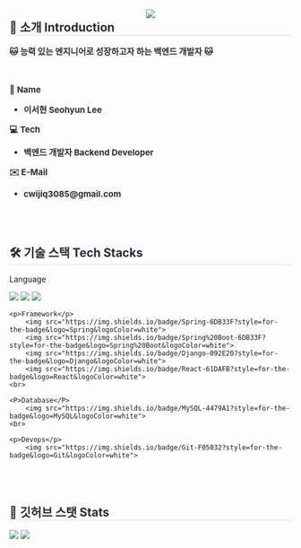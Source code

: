 <div align= "center">
    <img src="https://capsule-render.vercel.app/api?type=waving&color=0:5d8377,100:fefbfb&height=180&text=Hi,%20I'm%20Seohyun😺&animation=&fontColor=ffffff&fontSize=50" />
    </div>
    
    
<div style="text-align: left;">
  <h2 style="margin-top: 0px; border-bottom: 1px solid #d8dee4; color: #282d33;"> 🚀 소개 Introduction </h2>  
  <div style="font-weight: 700; font-size: 15px; text-align: left; color: #282d33;">
    <p>🐱 능력 있는 엔지니어로 성장하고자 하는 백엔드 개발자 🐱</p>
    <br>
  <p>🌼 <strong>Name</strong></p>
  <ul>
    <li>이서현 Seohyun Lee</li>
  </ul>
      
  <p>💻 <strong>Tech</strong></p>
  <ul>
    <li>백엔드 개발자 Backend Developer</li>
  </ul>

  <p>✉️ <strong>E-Mail</strong></p>
  <ul>
    <li>cwijiq3085@gmail.com</li>
  </ul>
  </div>
</div>

<br><br>

<div style="text-align: left;">
  <h2 style="border-bottom: 1px solid #d8dee4; color: #282d33;"> 🛠️ 기술 스택 Tech Stacks </h2>  
  <div style="margin: 0; text-align: left;">
    <p>Language</p>
        <img src="https://img.shields.io/badge/Java-007396?style=for-the-badge&logo=Java&logoColor=white">
        <img src="https://img.shields.io/badge/Javascript-F7DF1E?style=for-the-badge&logo=Javascript&logoColor=white">
        <img src="https://img.shields.io/badge/HTML5-E34F26?style=for-the-badge&logo=HTML5&logoColor=white">
    <br>

    <p>Framework</p>
        <img src="https://img.shields.io/badge/Spring-6DB33F?style=for-the-badge&logo=Spring&logoColor=white">
        <img src="https://img.shields.io/badge/Spring%20Boot-6DB33F?style=for-the-badge&logo=Spring%20Boot&logoColor=white">
        <img src="https://img.shields.io/badge/Django-092E20?style=for-the-badge&logo=Django&logoColor=white">
        <img src="https://img.shields.io/badge/React-61DAFB?style=for-the-badge&logo=React&logoColor=white">
    <br>

    <P>Database</P>
        <img src="https://img.shields.io/badge/MySQL-4479A1?style=for-the-badge&logo=MySQL&logoColor=white">
    <br>

    <p>Devops</p>
        <img src="https://img.shields.io/badge/Git-F05032?style=for-the-badge&logo=Git&logoColor=white">

  </div>
</div>


<br><br>


<div style="text-align: left;"> 
  <h2 style="border-bottom: 1px solid #d8dee4; color: #282d33;"> 🏅 깃허브 스탯 Stats </h2> 
  <div style="text-align: left;"> 
    <img src="https://github-readme-stats.vercel.app/api?username=seohyunlee-coding&custom_title=seohyunlee-coding%27s%20Github%20Stat&bg_color=180,000000,&title_color=000000&text_color=000000" />
    <img src="https://github-readme-stats.vercel.app/api/top-langs/?username=seohyunlee-coding&layout=compact&bg_color=180,000000,&title_color=000000&text_color=000000" />
  </div> 
</div>
